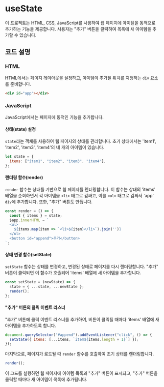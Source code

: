 # useState

이 프로젝트는 HTML, CSS, JavaScript를 사용하여 웹 페이지에 아이템을 동적으로 추가하는 기능을 제공합니다. 사용자는 "추가" 버튼을 클릭하여 목록에 새 아이템을 추가할 수 있습니다.

## 코드 설명

### HTML

HTML에서는 페이지 레이아웃을 설정하고, 아이템이 추가될 위치를 지정하는 `div` 요소를 준비합니다.

```html
<div id="app"></div>
```

### JavaScript

JavaScript에서는 페이지에 동적인 기능을 추가합니다.

#### 상태(state) 설정

`state`라는 객체를 사용하여 웹 페이지의 상태를 관리합니다. 초기 상태에서는 'item1', 'item2', 'item3', 'item4'의 네 개의 아이템이 있습니다.

```javascript
let state = {
  items: ["item1", "item2", "item3", "item4"],
};
```

#### 렌더링 함수(render)

`render` 함수는 상태를 기반으로 웹 페이지를 렌더링합니다. 이 함수는 상태의 'items' 배열을 순회하면서 각 아이템을 `<li>` 태그로 감싸고, 이를 `<ul>` 태그로 감싸서 'app' `div`에 추가합니다. 또한, "추가" 버튼도 만듭니다.

```javascript
const render = () => {
  const { items } = state;
  $app.innerHTML = `
  <ul>
    ${items.map(item => `<li>${item}</li>`).join('')}
  </ul>
  <button id="append">추가</button>
`;
```

#### 상태 변경 함수(setState)

`setState` 함수는 상태를 변경하고, 변경된 상태로 페이지를 다시 렌더링합니다. "추가" 버튼이 클릭되면 이 함수가 호출되어 'items' 배열에 새 아이템을 추가합니다.

```javascript
const setState = (newState) => {
  state = { ...state, ...newState };
  render();
};
```

#### "추가" 버튼의 클릭 이벤트 리스너

"추가" 버튼에 클릭 이벤트 리스너를 추가하여, 버튼이 클릭될 때마다 'items' 배열에 새 아이템을 추가하도록 합니다.

```javascript
document.querySelector("#append").addEventListener("click", () => {
  setState({ items: [...items, `item${items.length + 1}`] });
});
```

마지막으로, 페이지가 로드될 때 `render` 함수를 호출하여 초기 상태를 렌더링합니다.

```javascript
render();
```

이 코드를 실행하면 웹 페이지에 아이템 목록과 "추가" 버튼이 표시되고, "추가" 버튼을 클릭할 때마다 새 아이템이 목록에 추가됩니다.
